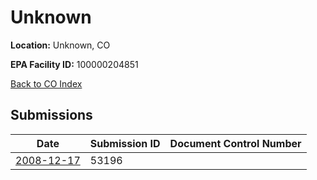 # Unknown

**Location:** Unknown, CO

**EPA Facility ID:** 100000204851

[Back to CO Index](../../index.md)

## Submissions

| Date | Submission ID | Document Control Number |
|------|--------------|-------------------------|
| [2008-12-17](submissions/53196.md) | 53196 |  |
